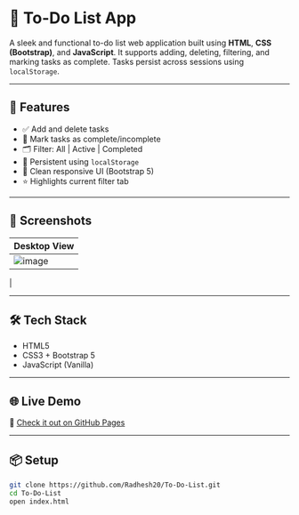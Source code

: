 # 📝 To-Do List App

A sleek and functional to-do list web application built using **HTML**, **CSS (Bootstrap)**, and **JavaScript**. It supports adding, deleting, filtering, and marking tasks as complete. Tasks persist across sessions using `localStorage`.

---

## 🚀 Features

- ✅ Add and delete tasks
- 📌 Mark tasks as complete/incomplete
- 🗂️ Filter: All | Active | Completed
- 💾 Persistent using `localStorage`
- 🎨 Clean responsive UI (Bootstrap 5)
- ⭐ Highlights current filter tab

---

## 📸 Screenshots

| Desktop View |
|--------------|
| ![image](https://github.com/user-attachments/assets/2e627215-c481-43c8-865b-24c2401f3dc4)
 | 

---

## 🛠️ Tech Stack

- HTML5
- CSS3 + Bootstrap 5
- JavaScript (Vanilla)

---
## 🌐 Live Demo

🔗 [Check it out on GitHub Pages](https://radhesh20.github.io/To-Do-List/)

---

## 📦 Setup

```bash
git clone https://github.com/Radhesh20/To-Do-List.git
cd To-Do-List
open index.html
